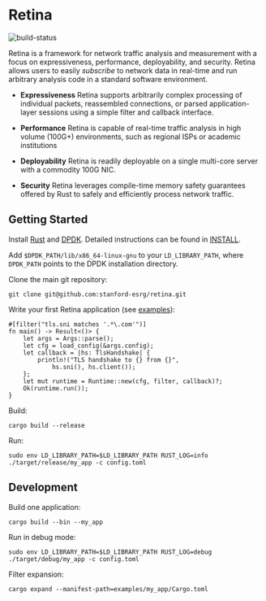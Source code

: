# Retina

![build-status](https://github.com/stanford-esrg/retina/actions/workflows/ci.yml/badge.svg)

Retina is a framework for network traffic analysis and measurement with a focus on expressiveness, performance, deployability, and security. Retina allows users to easily *subscribe* to network data in real-time and run arbitrary analysis code in a standard software environment.

- **Expressiveness** Retina supports arbitrarily complex processing of individual packets, reassembled connections, or parsed application-layer sessions using a simple filter and callback interface.

- **Performance** Retina is capable of real-time traffic analysis in high volume (100G+) environments, such as regional ISPs or academic institutions

- **Deployability** Retina is readily deployable on a single multi-core server with a commodity 100G NIC.

- **Security** Retina leverages compile-time memory safety guarantees offered by Rust to safely and efficiently process network traffic.

## Getting Started
Install [Rust](https://www.rust-lang.org/tools/install) and [DPDK](http://core.dpdk.org/download/). Detailed instructions can be found in [INSTALL](INSTALL.md).

Add `$DPDK_PATH/lib/x86_64-linux-gnu` to your `LD_LIBRARY_PATH`, where `DPDK_PATH` points to the DPDK installation directory.

Clone the main git repository:

`git clone git@github.com:stanford-esrg/retina.git`

Write your first Retina application (see [examples](https://github.com/stanford-esrg/retina/tree/main/examples)):
```
#[filter("tls.sni matches '.*\.com'")]
fn main() -> Result<()> {
    let args = Args::parse();
    let cfg = load_config(&args.config);
    let callback = |hs: TlsHandshake| {
        println!("TLS handshake to {} from {}",
            hs.sni(), hs.client());
    };
    let mut runtime = Runtime::new(cfg, filter, callback)?;
    Ok(runtime.run());
}
```

Build:

`cargo build --release`

Run:

`sudo env LD_LIBRARY_PATH=$LD_LIBRARY_PATH RUST_LOG=info ./target/release/my_app -c config.toml`

## Development

Build one application:

`cargo build --bin --my_app`

Run in debug mode:

`sudo env LD_LIBRARY_PATH=$LD_LIBRARY_PATH RUST_LOG=debug ./target/debug/my_app -c config.toml`

Filter expansion:

`cargo expand --manifest-path=examples/my_app/Cargo.toml`

